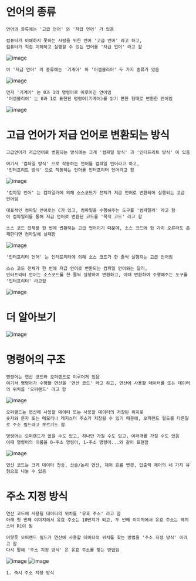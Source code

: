 # 언어의 종류
    언어의 종류에는 '고급 언어' 와 '저급 언어' 가 있음

    컴퓨터가 이해하지 못하는 사람을 위한 언어 '고급 언어' 라고 하고,
    컴퓨터가 직접 이해하고 실행할 수 있는 언어를 '저급 언어' 라고 함

![image](https://github.com/user-attachments/assets/2f2b9886-540f-4017-9d60-8c1edee891a5)

    이 '저급 언어' 의 종류에는 '기계어' 와 '어셈블리어' 두 가지 종류가 있음

![image](https://github.com/user-attachments/assets/9ddf32e0-b362-4af9-9e49-59990be7c186)    

    먼저 '기계어' 는 0과 1의 명령어로 이루어진 언어임
    '어셈블리어' 는 0과 1로 표현된 명령어(기계어)를 읽기 편한 형태로 변환한 언어임

![image](https://github.com/user-attachments/assets/574cd3b4-626d-4987-a25f-e521011056b7)

# 고급 언어가 저급 언어로 변환되는 방식

    고급언어가 저급언어로 변환되는 방식에는 크게 '컴파일 방식' 과 '인터프리트 방식' 이 있음

    여기서 '컴파일 방식' 으로 작동하는 언어를 컴파일 언어라고 하고,
    '인터프리트 방식' 으로 작동하는 언어를 인터프리터 언어라고 함

 ![image](https://github.com/user-attachments/assets/dd05eae3-6206-44a8-93b6-470fdb15abfe)

    '컴파일 언어' 는 컴파일러에 의해 소스코드가 전체가 저급 언어로 변환되어 실행되는 고급 언어임

    대표적인 컴파일 언어로는 C가 있고, 컴파일을 수행해주는 도구를 '컴파일러' 라고 함
    이 컴파일러를 통해 저급 언어로 변환된 코드를 '목적 코드' 라고 함 

    소스 코드 전체를 한 번에 변환하는 고급 언어이기 때문에, 소스 코드에 한 가지 오류라도 존재한다면 컴파일에 실패함

![image](https://github.com/user-attachments/assets/26d96a58-a331-4a7e-8c8a-8f53abf7dafb)

    '인터프리터 언어' 는 인터프리터에 의해 소스 코드가 한 줄씩 실행되는 고급 언어임

    소스 코드 전체가 한 번에 저급 언어로 변환되는 컴파일 언어와는 달리,
    인터프리터 언어는 소스코드를 한 줄씩 실행하여 변환하고, 이때 변환하여 수행해주는 도구를 '인터프리터' 라고함

![image](https://github.com/user-attachments/assets/cddc592f-1273-4c09-8320-f48229ead60f)

# 더 알아보기
![image](https://github.com/user-attachments/assets/441c69de-78e0-425b-a068-3fba411383c2)

# 명령어의 구조

    명령어는 연산 코드와 오퍼랜드로 이루어져 있음
    여기서 명령어가 수행할 연산을 '연산 코드' 라고 하고, 연산에 사용할 데이터를 또는 데이터의 위치를 '오퍼랜드' 라고 함

![image](https://github.com/user-attachments/assets/d00b957e-3484-4a16-b81e-18df888177de)

    오퍼랜드는 연산에 사용할 데이터 또는 사용할 데이터의 저장된 위치로
    숫자와 문자 또는 메모리나 레지스터 주소가 저장될 수 있기 때문에, 오퍼랜드 필드를 다른말로 주소 필드라고 부르기도 함

    명령어는 오퍼랜드가 없을 수도 있고, 하나만 가질 수도 있고, 여러개를 가질 수도 있음
    이때 명령어의 이름을 0-주소 명령어, 1-주소 명령어...와 같이 표현함

![image](https://github.com/user-attachments/assets/67ec5c09-6350-4814-8671-d35332b5f5ce)

    연산 코드는 크게 데이터 전송, 산술/논리 연산, 제어 흐름 변경, 입출력 제어의 네 가지 유형으로 나눌 수 있음
    
# 주소 지정 방식

    연산 코드에 사용될 데이터의 위치를 '유효 주소' 라고 함
    아래 첫 번째 이미지에서 유효 주소는 10번지가 되고, 두 번째 이미지에서 유효 주소는 레지스터 R1이 됨

    이렇듯 오퍼랜드 필드가 연산에 사용할 데이터의 위치를 찾는 방법을 '주소 지정 방식' 이라고 함
    다시 말해 '주소 지정 방식' 은 유효 주소를 찾는 방법임

![image](https://github.com/user-attachments/assets/435b0236-0191-4ac4-8048-7d7174115645)
![image](https://github.com/user-attachments/assets/b402399c-bf6e-4445-ae92-15b6684413bf)

    1. 즉시 주소 지정 방식
